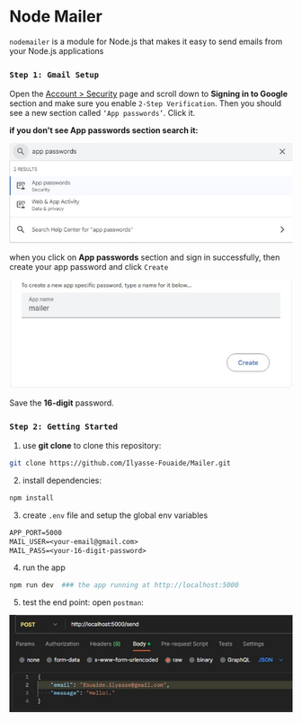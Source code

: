 # Node Mailer

`nodemailer` is a module for Node.js that makes it easy to send emails from your Node.js applications

### `Step 1: Gmail Setup`
Open the [<ins>Account > Security</ins>](https://myaccount.google.com/security) page and scroll down to **Signing in to Google** section and make sure you enable `2-Step Verification`. Then you should see a new section called `‘App passwords’`. Click it.

**if you don't see App passwords section search it:**

![App](./assets/appPass.jpg)  

when you click on **App passwords** section and sign in successfully, then create your app password and click `Create`

![App](./assets/create.jpg)

Save the **16-digit** password.

### `Step 2: Getting Started`

1. use **git clone** to clone this repository:
```bash
git clone https://github.com/Ilyasse-Fouaide/Mailer.git
```

2. install dependencies:
```bash
npm install
```

3. create `.env` file and setup the global env variables
```
APP_PORT=5000
MAIL_USER=<your-email@gmail.com>
MAIL_PASS=<your-16-digit-password>
```

4. run the app
```bash
npm run dev  ### the app running at http://localhost:5000
```

5. test the end point: open `postman`:

<p align="center">
<img src="./assets//postman.jpg" />
</p>